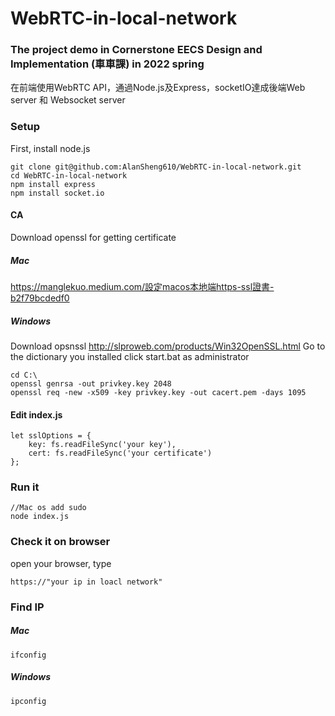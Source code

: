 # WebRTC-in-local-network
### The project demo in Cornerstone EECS Design and Implementation (車車課) in 2022 spring
在前端使用WebRTC API，通過Node.js及Express，socketIO達成後端Web server 和 Websocket server

### Setup
First, install node.js
```
git clone git@github.com:AlanSheng610/WebRTC-in-local-network.git
cd WebRTC-in-local-network
npm install express
npm install socket.io
```
#### CA
Download openssl for getting certificate
##### Mac
https://manglekuo.medium.com/設定macos本地端https-ssl證書-b2f79bcdedf0

##### Windows
Download opsnssl
http://slproweb.com/products/Win32OpenSSL.html
Go to the dictionary you installed
click start.bat as administrator
```
cd C:\
openssl genrsa -out privkey.key 2048
openssl req -new -x509 -key privkey.key -out cacert.pem -days 1095
```

#### Edit index.js 
```
let sslOptions = {
    key: fs.readFileSync('your key'),
    cert: fs.readFileSync('your certificate')
};
```

### Run it
```
//Mac os add sudo 
node index.js
```


### Check it on browser

open your browser, type 
```
https://"your ip in loacl network"
```

### Find IP
##### Mac
```
ifconfig
```
##### Windows
```
ipconfig
```